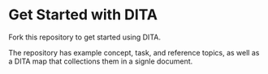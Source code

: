 # Get Started with DITA

Fork this repository to get started using DITA. 

The repository has example concept, task, and reference topics, as well as a DITA map that collections them in a signle document.
